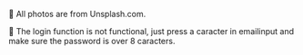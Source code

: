 
📸 All photos are from Unsplash.com.

 📍 The login function is not functional, just press a caracter in emailinput and make sure the password is over 8 caracters.
